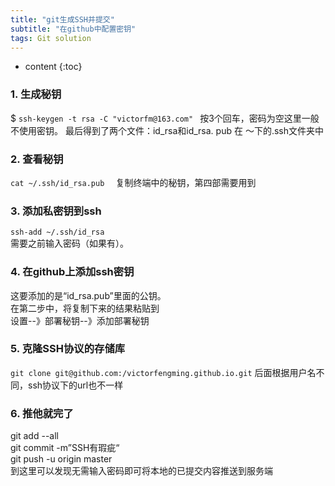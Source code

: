 ```yaml
---
title: "git生成SSH并提交"
subtitle: "在github中配置密钥"
tags: Git solution 
---
```






* content
{:toc}






### 1. 生成秘钥 
$ `ssh-keygen -t rsa -C "victorfm@163.com" `
按3个回车，密码为空这里一般不使用密钥。 
最后得到了两个文件：id_rsa和id_rsa. pub 在 ～下的.ssh文件夹中 
 
### 2. 查看秘钥
`cat ~/.ssh/id_rsa.pub  ` 
复制终端中的秘钥，第四部需要用到

### 3. 添加私密钥到ssh  
`ssh-add ~/.ssh/id_rsa`   
需要之前输入密码（如果有）。
 
### 4. 在github上添加ssh密钥  
这要添加的是“id_rsa.pub”里面的公钥。    
在第二步中，将复制下来的结果粘贴到  
设置--》部署秘钥--》添加部署秘钥  

### 5. 克隆SSH协议的存储库   
`git clone git@github.com:/victorfengming.github.io.git`
后面根据用户名不同，ssh协议下的url也不一样

### 6. 推他就完了   
git add --all   
git commit -m”SSH有瑕疵“  
git push -u origin master  
到这里可以发现无需输入密码即可将本地的已提交内容推送到服务端

